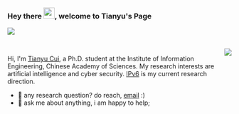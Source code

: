 ### Hey there <img src="https://media.giphy.com/media/hvRJCLFzcasrR4ia7z/giphy.gif" width="25px">, welcome to Tianyu's Page
![](https://visitor-badge.glitch.me/badge?page_id=CuiTianyu961030)

<br />

<a href="https://github.com/CuiTianyu961030?tab=repositories">
  <img align="right" src="https://github-readme-stats.vercel.app/api/top-langs/?username=CuiTianyu961030&layout=compact&langs_count=10&theme=dracula" />
</a>

Hi, I'm [Tianyu Cui](https://cuitianyu.site), a Ph.D. student at the Institute of Information Engineering, Chinese Academy of Sciences. My research interests are artificial intelligence and cyber security. [IPv6](https://en.wikipedia.org/wiki/IPv6) is my current research direction.

- 💼 any research question? do reach, [email](mailto:cuitianyu961030@163.com) :)
- 💬 ask me about anything, i am happy to help;

<!--
**CuiTianyu961030/CuiTianyu961030** is a ✨ _special_ ✨ repository because its `README.md` (this file) appears on your GitHub profile.

Here are some ideas to get you started:

- 🔭 I’m currently working on ...
- 🌱 I’m currently learning ...
- 👯 I’m looking to collaborate on ...
- 🤔 I’m looking for help with ...
- 💬 Ask me about ...
- 📫 How to reach me: ...
- 😄 Pronouns: ...
- ⚡ Fun fact: ...
-->
